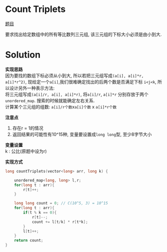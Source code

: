 # Count Triplets 

[题目](https://www.hackerrank.com/challenges/count-triplets-1/problem)  

要求找出给定数组中的所有等比数列三元组, 该三元组的下标大小必须是由小到大.

# Solution

**实现思路**  
因为要找的数组下标必须从小到大, 所以若把三元组写成`(a[i], a[i]*r, a[i]*r^2)`, 现给定一个`a[i]`,我们很难确定找出的后两个数是否满足下标 `i<j<k`, 所以设计另外一种表示方法:  
将三元组写成`(a[i]/r, a[i], a[i]*r)`, 将`a[i]/r`, `a[i]*r` 分别存放于两个`unordered_map`. 搜索的时候就能确定左右关系.  
计算某个三元组的组数: `a[i]/r个数`x`a[i]个数` x `a[i]*r个数`

**注意点**  
1. 存在r = 1的情况
2. 返回结果的可能性有10^15种, 变量要设置成`long long`型, 至少8字节大小

**变量设置**  
k : 公比(原题中设为r)

**实现方式**  
```c
long countTriplets(vector<long> arr, long k) {

    unordered_map<long, long> l,r;
    for(long t : arr){
        r[t]++;
    }

    long long count = 0; // C(10^5, 3) = 10^15
    for(long t : arr){
        if(t % k == 0){
            r[t]--;
            count += l[t/k] * r[t*k];
        }
        l[t]++;
    }
    return count;
}
```

